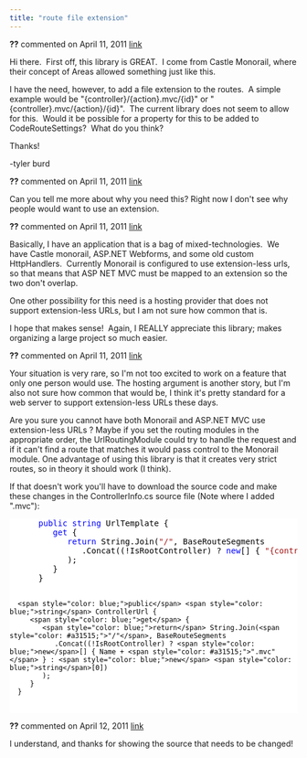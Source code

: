```yaml
---
title: "route file extension"
---
```

<div id="post595502" class="discussion-comment op">
   <div class="discussion-header"><b>??</b> commented on 
      <time datetime="2011-04-11T12:56:31.56-07:00" title="2011-04-11T12:56:31.56-07:00">April 11, 2011</time> <a href="#595502" class="post-link">link</a></div>
   <div class="discussion-message">
<p>Hi there. &nbsp;First off, this library is GREAT. &nbsp;I come from Castle Monorail, where their concept of Areas allowed something just like this.</p>
<p>I have the need, however, to add a file extension to the routes. &nbsp;A simple example would be &quot;{controller}/{action}.mvc/{id}&quot; or &quot;{controller}.mvc/{action}/{id}&quot;. &nbsp;The current library does not seem to allow for this. &nbsp;Would it be possible for
 a property for this to be added to CodeRouteSettings? &nbsp;What do you think?</p>
<p>Thanks!</p>
<p>-tyler burd</p>
</div>
</div>
<div id="post595553" class="discussion-comment">
   <div class="discussion-header"><b>??</b> commented on 
      <time datetime="2011-04-11T14:33:18.267-07:00" title="2011-04-11T14:33:18.267-07:00">April 11, 2011</time> <a href="#595553" class="post-link">link</a></div>
   <div class="discussion-message"><p>Can you tell me more about why you need this? Right now I don't see why people would want to use an extension.</p></div>
</div>
<div id="post595554" class="discussion-comment">
   <div class="discussion-header"><b>??</b> commented on 
      <time datetime="2011-04-11T14:38:11.18-07:00" title="2011-04-11T14:38:11.18-07:00">April 11, 2011</time> <a href="#595554" class="post-link">link</a></div>
   <div class="discussion-message"><p>Basically, I have an application that is a bag of mixed-technologies. &nbsp;We have Castle monorail, ASP.NET Webforms, and some old custom HttpHandlers. &nbsp;Currently Monorail is configured to use extension-less urls, so that means that ASP NET MVC must be mapped to an extension so the two don't overlap.</p>
<p>One other possibility for this need is a hosting provider that does not support extension-less URLs, but I am not sure how common that is.</p>
<p>I hope that makes sense! &nbsp;Again, I REALLY appreciate this library; makes organizing a large project so much easier.</p></div>
</div>
<div id="post595612" class="discussion-comment">
   <div class="discussion-header"><b>??</b> commented on 
      <time datetime="2011-04-11T18:26:44.98-07:00" title="2011-04-11T18:26:44.98-07:00">April 11, 2011</time> <a href="#595612" class="post-link">link</a></div>
   <div class="discussion-message"><p>Your situation is very rare, so I'm not too excited to work on a feature that only one person would use. The hosting argument is another story, but I'm also not sure how common that would be, I think it's pretty standard for a web server to support extension-less URLs these days.</p>
<p>Are you sure you cannot have both Monorail and ASP.NET MVC use extension-less URLs ? Maybe if you set the routing modules in the appropriate order, the UrlRoutingModule could try to handle the request and if it can't find a route that matches it would pass control to the Monorail module. One advantage of using this library is that it creates very strict routes, so in theory it should work (I think).</p>
<p>If that doesn't work you'll have to download the source code and make these changes in the ControllerInfo.cs source file (Note where I added ".mvc"):</p>
<p>
<div style="color: black; background-color: white;">
<pre>      <span style="color: blue;">public</span> <span style="color: blue;">string</span> UrlTemplate {
         <span style="color: blue;">get</span> {
            <span style="color: blue;">return</span> String.Join(<span style="color: #a31515;">"/"</span>, BaseRouteSegments
               .Concat((!IsRootController) ? <span style="color: blue;">new</span>[] { <span style="color: #a31515;">"{controller}"</span> + <span style="color: #a31515;">".mvc"</span> } : <span style="color: blue;">new</span> <span style="color: blue;">string</span>[0])
            );
         }
      }

      <span style="color: blue;">public</span> <span style="color: blue;">string</span> ControllerUrl {
         <span style="color: blue;">get</span> {
            <span style="color: blue;">return</span> String.Join(<span style="color: #a31515;">"/"</span>, BaseRouteSegments
               .Concat((!IsRootController) ? <span style="color: blue;">new</span>[] { Name + <span style="color: #a31515;">".mvc"</span> } : <span style="color: blue;">new</span> <span style="color: blue;">string</span>[0])
            );
         }
      }
</pre>
</div>
</p></div>
</div>
<div id="post596215" class="discussion-comment">
   <div class="discussion-header"><b>??</b> commented on 
      <time datetime="2011-04-12T14:51:03.413-07:00" title="2011-04-12T14:51:03.413-07:00">April 12, 2011</time> <a href="#596215" class="post-link">link</a></div>
   <div class="discussion-message"><p>I understand, and thanks for showing the source that needs to be changed!</p></div>
</div>